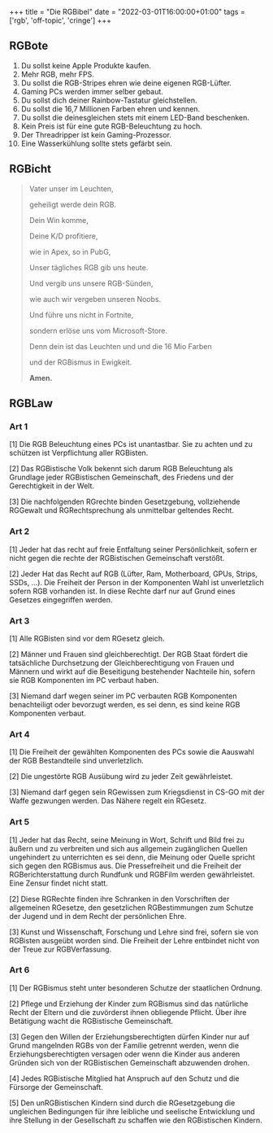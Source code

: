 +++
title = "Die RGBibel"
date = "2022-03-01T16:00:00+01:00"
tags  = ['rgb', 'off-topic', 'cringe']
+++

## RGBote
1. Du sollst keine Apple Produkte kaufen.
2. Mehr RGB, mehr FPS.
3. Du sollst die RGB-Stripes ehren wie deine eigenen RGB-Lüfter.
4. Gaming PCs werden immer selber gebaut.
5. Du sollst dich deiner Rainbow-Tastatur gleichstellen.
6. Du sollst die 16,7 Millionen Farben ehren und kennen.
7. Du sollst die deinesgleichen stets mit einem LED-Band beschenken.
8. Kein Preis ist für eine gute RGB-Beleuchtung zu hoch.
9. Der Threadripper ist kein Gaming-Prozessor.
10. Eine Wasserkühlung sollte stets gefärbt sein.

## RGBicht
>Vater unser im Leuchten,
>
>geheiligt werde dein RGB.
>
>Dein Win komme,
>
>Deine K/D profitiere,
>
>wie in Apex, so in PubG,
>
>Unser tägliches RGB gib uns heute.
>
>Und vergib uns unsere RGB-Sünden,
>
>wie auch wir vergeben unseren Noobs.
>
>Und führe uns nicht in Fortnite,
>
>sondern erlöse uns vom Microsoft-Store.
>
>Denn dein ist das Leuchten und und die 16 Mio Farben
>
> und der RGBismus in Ewigkeit.
>
>__Amen.__

## RGBLaw
### Art 1

[1] Die RGB Beleuchtung eines PCs ist unantastbar. Sie zu achten und zu schützen ist Verpflichtung aller RGBisten.

[2] Das RGBistische Volk bekennt sich darum RGB Beleuchtung als Grundlage jeder RGBistischen Gemeinschaft, des Friedens und der Gerechtigkeit in der Welt.

[3] Die nachfolgenden RGrechte binden Gesetzgebung, vollziehende RGGewalt und RGRechtsprechung als unmittelbar geltendes Recht.

### Art 2

[1] Jeder hat das recht auf freie Entfaltung seiner Persönlichkeit, sofern er nicht gegen die rechte der RGBistischen Gemeinschaft verstößt.

[2] Jeder Hat das Recht auf RGB (Lüfter, Ram, Motherboard, GPUs, Strips, SSDs, …). Die Freiheit der Person in der Komponenten Wahl ist unverletzlich sofern RGB vorhanden ist. In diese Rechte darf nur auf Grund eines Gesetzes eingegriffen werden.

### Art 3

[1] Alle RGBisten sind vor dem RGesetz gleich.

[2] Männer und Frauen sind gleichberechtigt. Der RGB Staat fördert die tatsächliche Durchsetzung der Gleichberechtigung von Frauen und Männern und wirkt auf die Beseitigung bestehender Nachteile hin, sofern sie RGB Komponenten im PC verbaut haben.

[3] Niemand darf wegen seiner im PC verbauten RGB Komponenten benachteiligt oder bevorzugt werden, es sei denn, es sind keine RGB Komponenten verbaut.

### Art 4

[1] Die Freiheit der gewählten Komponenten des PCs sowie die Aauswahl der RGB Bestandteile sind unverletzlich.

[2] Die ungestörte RGB Ausübung wird zu jeder Zeit gewährleistet.

[3] Niemand darf gegen sein RGewissen zum Kriegsdienst in CS-GO mit der Waffe gezwungen werden. Das Nähere regelt ein RGesetz.

### Art 5

[1] Jeder hat das Recht, seine Meinung in Wort, Schrift und Bild frei zu äußern und zu verbreiten und sich aus allgemein zugänglichen Quellen ungehindert zu unterrichten es sei denn, die Meinung oder Quelle spricht sich gegen den RGBismus aus. Die Pressefreiheit und die Freiheit der RGBerichterstattung durch Rundfunk und RGBFilm werden gewährleistet. Eine Zensur findet nicht statt.

[2] Diese RGRechte finden ihre Schranken in den Vorschriften der allgemeinen RGesetze, den gesetzlichen RGBestimmungen zum Schutze der Jugend und in dem Recht der persönlichen Ehre.

[3] Kunst und Wissenschaft, Forschung und Lehre sind frei, sofern sie von RGBisten ausgeübt worden sind. Die Freiheit der Lehre entbindet nicht von der Treue zur RGBVerfassung.

### Art 6

[1] Der RGBismus steht unter besonderen Schutze der staatlichen Ordnung.

[2] Pflege und Erziehung der Kinder zum RGBismus sind das natürliche Recht der Eltern und die zuvörderst ihnen obliegende Pflicht. Über ihre Betätigung wacht die RGBistische Gemeinschaft.

[3] Gegen den Willen der Erziehungsberechtigten dürfen Kinder nur auf Grund mangelnden RGBs von der Familie getrennt werden, wenn die Erziehungsberechtigten versagen oder wenn die Kinder aus anderen Gründen sich von der RGBistischen Gemeinschaft abzuwenden drohen.

[4] Jedes RGBistische Mitglied hat Anspruch auf den Schutz und die Fürsorge der Gemeinschaft.

[5] Den unRGBistischen Kindern sind durch die RGesetzgebung die ungleichen Bedingungen für ihre leibliche und seelische Entwicklung und ihre Stellung in der Gesellschaft zu schaffen wie den RGBistischen Kindern.
